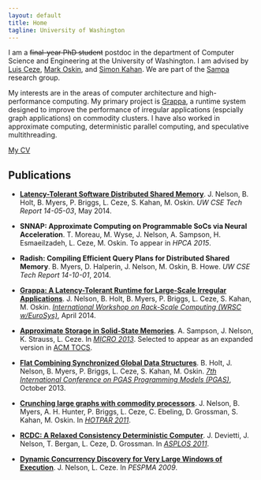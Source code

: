 ```yaml
---
layout: default
title: Home
tagline: University of Washington
---
```


<!-- <div class="span5 pull-right" style="padding-left:10px"> -->
<!--   <div> -->
<!--     <img src="img/jakewall-flipped.jpg" class="img-rounded" width=160/> -->
<!--   </div> -->
<!-- </div> -->
I am a ~~final-year PhD student~~ postdoc in the department of Computer Science and Engineering at the University of Washington. I am advised by [Luis Ceze](http://www.cs.washington.edu/homes/luisceze/), [Mark Oskin](http://www.cs.washington.edu/homes/oskin), and [Simon Kahan](http://www.systemsbiology.org/simon-kahan).  We are part of the [Sampa](http://sampa.cs.washington.edu) research group.

My interests are in the areas of computer architecture and high-performance computing. My primary project is [Grappa](http://grappa.io), a runtime system designed to improve the performance of irregular applications (espcially graph applications) on commodity clusters. I have also worked in approximate computing, deterministic parallel computing, and speculative multithreading.

[My CV](pubs/jacob-nelson-cv.pdf)

Publications
------------

- **[Latency-Tolerant Software Distributed Shared Memory](http://sampa.cs.washington.edu/papers/grappa-tr-14-05-03.pdf)**. J. Nelson, B. Holt, B. Myers, P. Briggs, L. Ceze, S. Kahan, M. Oskin. *UW CSE Tech Report 14-05-03*, May 2014.

- **SNNAP: Approximate Computing on Programmable SoCs via Neural Acceleration**. T. Moreau, M. Wyse, J. Nelson, A. Sampson, H. Esmaeilzadeh, L. Ceze, M. Oskin. To appear in *HPCA 2015*.

- **Radish: Compiling Efficient Query Plans for Distributed Shared Memory**. B. Myers, D. Halperin, J. Nelson, M. Oskin, B. Howe. *UW CSE Tech Report 14-10-01*, 2014.

- **[Grappa: A Latency-Tolerant Runtime for Large-Scale Irregular Applications](http://sampa.cs.washington.edu/papers/grappa-wrsc-2014.pdf)**. J. Nelson, B. Holt, B. Myers, P. Briggs, L. Ceze, S. Kahan, M. Oskin. *[International Workshop on Rack-Scale Computing (WRSC w/EuroSys)](http://research.microsoft.com/en-us/events/wrsc2014/)*, April 2014.

- **[Approximate Storage in Solid-State Memories](http://homes.cs.washington.edu/~asampson/media/papers/approxstorage-micro2013.pdf)**. A. Sampson, J. Nelson, K. Strauss, L. Ceze. In *[MICRO 2013](http://www.microarch.org/micro46/)*. Selected to appear as an expanded version in [ACM TOCS](http://tocs.acm.org/).

- **[Flat Combining Synchronized Global Data Structures](http://homes.cs.washington.edu/~bholt/pubs/holt-pgas13.pdf)**. B. Holt, J. Nelson, B. Myers, P. Briggs, L. Ceze, S. Kahan, M. Oskin. *[7th International Conference on PGAS Programming Models (PGAS)](http://www.pgas2013.org.uk/)*, October 2013.

- **[Crunching large graphs with commodity processors](https://www.usenix.org/legacy/event/hotpar11/tech/final_files/Nelson.pdf)**. J. Nelson, B. Myers, A. H. Hunter, P. Briggs, L. Ceze, C. Ebeling, D. Grossman, S. Kahan, M. Oskin. In *[HOTPAR 2011](https://www.usenix.org/legacy/events/hotpar11/index.html)*.

- **[RCDC: A Relaxed Consistency Deterministic Computer](http://www.cs.washington.edu/homes/devietti/papers/devietti.rcdc.asplos.2011.pdf)**. J. Devietti, J. Nelson, T. Bergan, L. Ceze, D. Grossman. In *[ASPLOS 2011](http://asplos11.cs.ucr.edu/)*.

- **[Dynamic Concurrency Discovery for Very Large Windows of Execution](http://homes.cs.washington.edu/~nelson/Nelson-ConcurrencyDiscovery-PESPMA2009.pdf)**. J. Nelson, L. Ceze. In *PESPMA 2009*.



